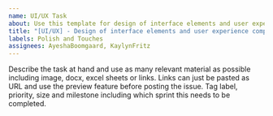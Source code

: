 ```yaml
---
name: UI/UX Task
about: Use this template for design of interface elements and user experience components
title: "[UI/UX] - Design of interface elements and user experience components"
labels: Polish and Touches
assignees: AyeshaBoomgaard, KaylynFritz
---
```


Describe the task at hand and use as many relevant material as possible including image, docx, excel sheets or links. Links can just be pasted as URL and use the preview feature before posting the issue. Tag label, priority, size and milestone including which sprint this needs to be completed.